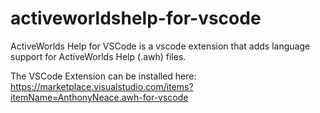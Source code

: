 # activeworldshelp-for-vscode

ActiveWorlds Help for VSCode is a vscode extension that adds language support for ActiveWorlds Help (.awh) files.

The VSCode Extension can be installed here: https://marketplace.visualstudio.com/items?itemName=AnthonyNeace.awh-for-vscode
